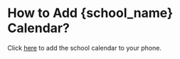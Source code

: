 # How to Add {school_name} Calendar?

Click [here]({google_calendar_url}) to add the school calendar to your phone.
